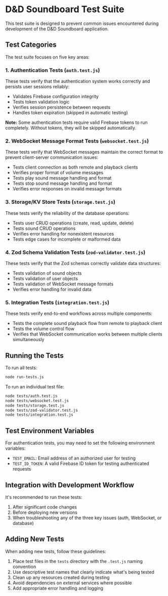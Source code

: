 # D&D Soundboard Test Suite

This test suite is designed to prevent common issues encountered during development of the D&D Soundboard application.

## Test Categories

The test suite focuses on five key areas:

### 1. Authentication Tests (`auth.test.js`)

These tests verify that the authentication system works correctly and persists user sessions reliably:

- Validates Firebase configuration integrity
- Tests token validation logic
- Verifies session persistence between requests
- Handles token expiration (skipped in automatic testing)

**Note:** Some authentication tests require valid Firebase tokens to run completely. Without tokens, they will be skipped automatically.

### 2. WebSocket Message Format Tests (`websocket.test.js`)

These tests verify that WebSocket messages maintain the correct format to prevent client-server communication issues:

- Tests client connection as both remote and playback clients
- Verifies proper format of volume messages
- Tests play sound message handling and format
- Tests stop sound message handling and format
- Verifies error responses on invalid message formats

### 3. Storage/KV Store Tests (`storage.test.js`)

These tests verify the reliability of the database operations:

- Tests user CRUD operations (create, read, update, delete)
- Tests sound CRUD operations
- Verifies error handling for nonexistent resources
- Tests edge cases for incomplete or malformed data

### 4. Zod Schema Validation Tests (`zod-validator.test.js`)

These tests verify that the Zod schemas correctly validate data structures:

- Tests validation of sound objects
- Tests validation of user objects
- Tests validation of WebSocket message formats
- Verifies error handling for invalid data

### 5. Integration Tests (`integration.test.js`)

These tests verify end-to-end workflows across multiple components:

- Tests the complete sound playback flow from remote to playback client
- Tests the volume control flow
- Verifies that WebSocket communication works between multiple clients simultaneously

## Running the Tests

To run all tests:

```bash
node run-tests.js
```

To run an individual test file:

```bash
node tests/auth.test.js
node tests/websocket.test.js
node tests/storage.test.js
node tests/zod-validator.test.js
node tests/integration.test.js
```

## Test Environment Variables

For authentication tests, you may need to set the following environment variables:

- `TEST_EMAIL`: Email address of an authorized user for testing
- `TEST_ID_TOKEN`: A valid Firebase ID token for testing authenticated requests

## Integration with Development Workflow

It's recommended to run these tests:

1. After significant code changes
2. Before deploying new versions
3. When troubleshooting any of the three key issues (auth, WebSocket, or database)

## Adding New Tests

When adding new tests, follow these guidelines:

1. Place test files in the `tests` directory with the `.test.js` naming convention
2. Use descriptive test names that clearly indicate what's being tested
3. Clean up any resources created during testing
4. Avoid dependencies on external services where possible
5. Add appropriate error handling and logging